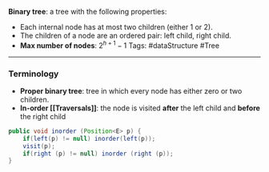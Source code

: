 **Binary tree**: a tree with the following properties:
- Each internal node has at most two children (either 1 or 2).
- The children of a node are an ordered pair: left child, right child.
- **Max number of nodes**: ${2}^{h+1}-1$
Tags: #dataStructure #Tree
___

### Terminology
* **Proper binary tree**: tree in which every node has either zero or two children.
* **In-order [[Traversals]]**: the node is visited **after** the left child and **before** the right child
```java
public void inorder (Position<E> p) {
	if(left(p) != null) inorder(left(p));
	visit(p);
	if(right (p) != null) inorder (right (p));
}
```
